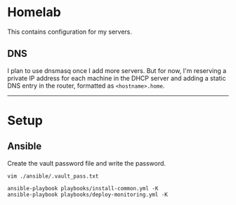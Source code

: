 # Homelab
This contains configuration for my servers.

## DNS
I plan to use dnsmasq once I add more servers.
But for now, I'm reserving a private IP address for each machine in the DHCP server and adding a static DNS entry in the router, formatted as `<hostname>.home`.

---

# Setup

## Ansible
Create the vault password file and write the password.

```
vim ./ansible/.vault_pass.txt
```

```
ansible-playbook playbooks/install-common.yml -K
ansible-playbook playbooks/deploy-monitoring.yml -K
```
